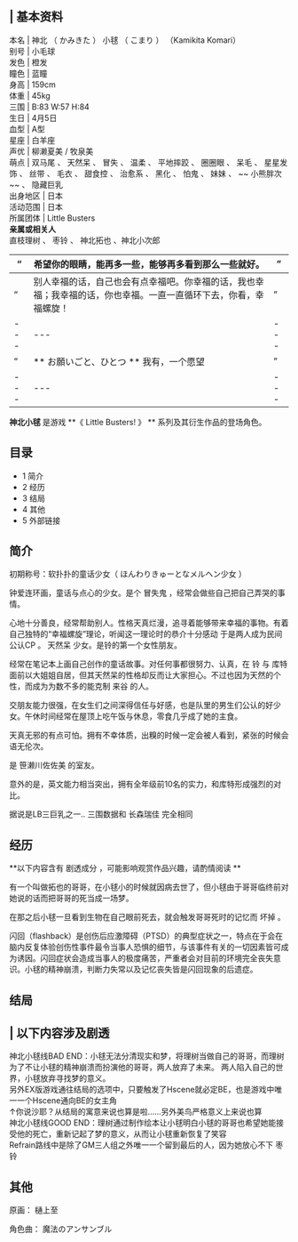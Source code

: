 |  **基本资料**  
---  
本名  |  神北  （  かみきた  ）  小毬  （  こまり  ）  （Kamikita Komari）   
别号  |  小毛球   
发色  |  橙发   
瞳色  |  蓝瞳   
身高  |  159cm   
体重  |  45kg   
三围  |  B:83 W:57 H:84   
生日  |  4月5日   
血型  |  A型   
星座  |  白羊座   
声优  |  柳濑夏美  /  牧泉美   
萌点  |  双马尾  、  天然呆  、  冒失  、  温柔  、  平地摔跤  、  圈圈眼  、  呆毛  、  星星发饰  、  丝带  、  毛衣  、  甜食控  、  治愈系  、  黑化  、  怕鬼  、  妹妹  、 ~~ 小熊胖次  ~~ 、  隐藏巨乳   
出身地区  |  日本   
活动范围  |  日本   
所属团体  |  Little Busters   
**亲属或相关人**  
直枝理树  、  枣铃  、  神北拓也  、神北小次郎  
  
|  “  |  希望你的眼睛，能再多一些，能够再多看到那么一些就好。  |  ”   
---|---|---  
|  “  |  别人幸福的话，自己也会有点幸福吧。你幸福的话，我也幸福；我幸福的话，你也幸福。一直一直循环下去，你看，幸福螺旋！  |  ”   
---|---|---  
|  “  |  ** お願いごと、ひとつ  ** 我有，一个愿望  |  ”   
---|---|---  
  
**神北小毬** 是游戏 **《 Little Busters!  》 ** 系列及其衍生作品的登场角色。

##  目录

  * 1  简介 
  * 2  经历 
  * 3  结局 
  * 4  其他 
  * 5  外部链接 

##  简介

初期称号：软扑扑的童话少女（  ほんわりきゅーとなメルヘン少女  ）

钟爱连环画，童话与点心的少女。是个  冒失鬼  ，经常会做些自己把自己弄哭的事情。

心地十分善良，经常帮助别人。性格天真烂漫，追寻着能够带来幸福的事物。有着自己独特的“幸福螺旋”理论，听闻这一理论时的恭介十分感动  于是两人成为民间公认CP
。  天然呆  少女。是铃的第一个女性朋友。

经常在笔记本上画自己创作的童话故事。对任何事都很努力、认真，在  铃  与  库特
面前以大姐姐自居，但其天然呆的性格却反而让大家担心。不过也因为天然的个性，而成为为数不多的能克制  来谷  的人。

交朋友能力很强，在女生们之间深得信任与好感，也是队里的男生们公认的好少女。午休时间经常在屋顶上吃午饭与休息，零食几乎成了她的主食。

天真无邪的有点可怕。拥有不幸体质，出糗的时候一定会被人看到，紧张的时候会语无伦次。

是  笹濑川佐佐美  的室友。

意外的是，英文能力相当突出，拥有全年级前10名的实力，和库特形成强烈的对比。

据说是LB三巨乳之一..  三围数据和  长森瑞佳  完全相同

##  经历

**以下内容含有 剧透成分  ，可能影响观赏作品兴趣，请酌情阅读 **

有一个叫做拓也的哥哥，在小毬小的时候就因病去世了，但小毬由于哥哥临终前对她说的话而把哥哥的死当成一场梦。

在那之后小毬一旦看到生物在自己眼前死去，就会触发哥哥死时的记忆而  坏掉  。

闪回（flashback）是创伤后应激障碍（PTSD）的典型症状之一，特点在于会在脑内反复体验创伤性事件最令当事人恐惧的细节，与该事件有关的一切因素皆可成为诱因。闪回症状会造成当事人的极度痛苦，严重者会对目前的环境完全丧失意识。小毬的精神崩溃，判断力失常以及记忆丧失皆是闪回现象的后遗症。

##  结局

|  以下内容涉及剧透  
---  
神北小毬线BAD END：小毬无法分清现实和梦，将理树当做自己的哥哥，而理树为了不让小毬的精神崩溃而扮演他的哥哥，两人放弃了未来。
两人陷入自己的世界，小毬放弃寻找梦的意义。  </br>
另外EX版游戏通往结局的选项中，只要触发了Hscene就必定BE，也是游戏中唯一一个Hscene通向BE的女主角  </br>
↑你说沙耶？从结局的寓意来说也算是啦……另外美鸟严格意义上来说也算  </br> 神北小毬线GOOD
END：理树通过制作绘本让小毬明白小毬的哥哥也希望她能接受他的死亡，重新记起了梦的意义，从而让小毬重新恢复了笑容 </br>
Refrain路线中是除了GM三人组之外唯一一个留到最后的人，因为她放心不下  枣铃  </br>  
  
##  其他

原画：  樋上至

角色曲：  魔法のアンサンブル

  